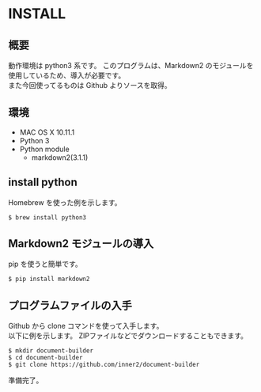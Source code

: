 # INSTALL
## 概要
動作環境は python3 系です。
このプログラムは、Markdown2 のモジュールを使用しているため、導入が必要です。  
また今回使ってるものは Github よりソースを取得。

## 環境
- MAC OS X 10.11.1
- Python 3
- Python module
    - markdown2(3.1.1)

## install python
Homebrew を使った例を示します。

```
$ brew install python3
```

## Markdown2 モジュールの導入
pip を使うと簡単です。

```
$ pip install markdown2
```

## プログラムファイルの入手
Github から clone コマンドを使って入手します。  
以下に例を示します。
ZIPファイルなどでダウンロードすることもできます。

```
$ mkdir document-builder
$ cd document-builder
$ git clone https://github.com/inner2/document-builder
```

準備完了。
